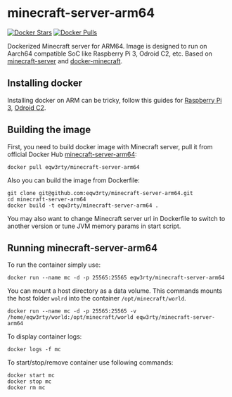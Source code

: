 # minecraft-server-arm64

[![Docker Stars](https://img.shields.io/docker/stars/_/ubuntu.svg?maxAge=2592000)](https://hub.docker.com/r/eqw3rty/minecraft-server-arm64/)
[![Docker Pulls](https://img.shields.io/docker/pulls/mashape/kong.svg?maxAge=2592000)](https://hub.docker.com/r/eqw3rty/minecraft-server-arm64/)

Dockerized Minecraft server for ARM64. Image is designed to run on Aarch64 compatible SoC like Raspberry Pi 3, Odroid C2, etc. Based on [minecraft-server][0] and [docker-minecraft][1]. 

## Installing docker

Installing docker on ARM can be tricky, follow this guides for [Raspberry Pi 3][2], [Odroid C2][3].

## Building the image

First, you need to build docker image with Minecraft server, pull it from official Docker Hub [minecraft-server-arm64][4]:

```
docker pull eqw3rty/minecraft-server-arm64
```

Also you can build the image from Dockerfile:

```
git clone git@github.com:eqw3rty/minecraft-server-arm64.git
cd minecraft-server-arm64
docker build -t eqw3rty/minecraft-server-arm64 .
```

You may also want to change Minecraft server url in Dockerfile to switch to another version or tune JVM memory params in start script.  

## Running minecraft-server-arm64

To run the container simply use:
```
docker run --name mc -d -p 25565:25565 eqw3rty/minecraft-server-arm64
```

You can mount a host directory as a data volume. This commands mounts the host folder `wolrd` into the container `/opt/minecraft/world`. 

```
docker run --name mc -d -p 25565:25565 -v /home/eqw3rty/world:/opt/minecraft/world eqw3rty/minecraft-server-arm64 
```

To display container logs:

```
docker logs -f mc
```

To start/stop/remove container use following commands:

```
docker start mc
docker stop mc
docker rm mc
```

[0]: https://github.com/itzg/dockerfiles/tree/master/minecraft-server 
[1]: https://github.com/overshard/docker-minecraft
[2]: http://blog.hypriot.com/post/run-docker-rpi3-with-wifi/ 
[3]: http://sankarpanneerselvam.com/2016/04/03/docker-install-on-odroid-c2/
[4]: https://hub.docker.com/r/eqw3rty/minecraft-server-arm64/
